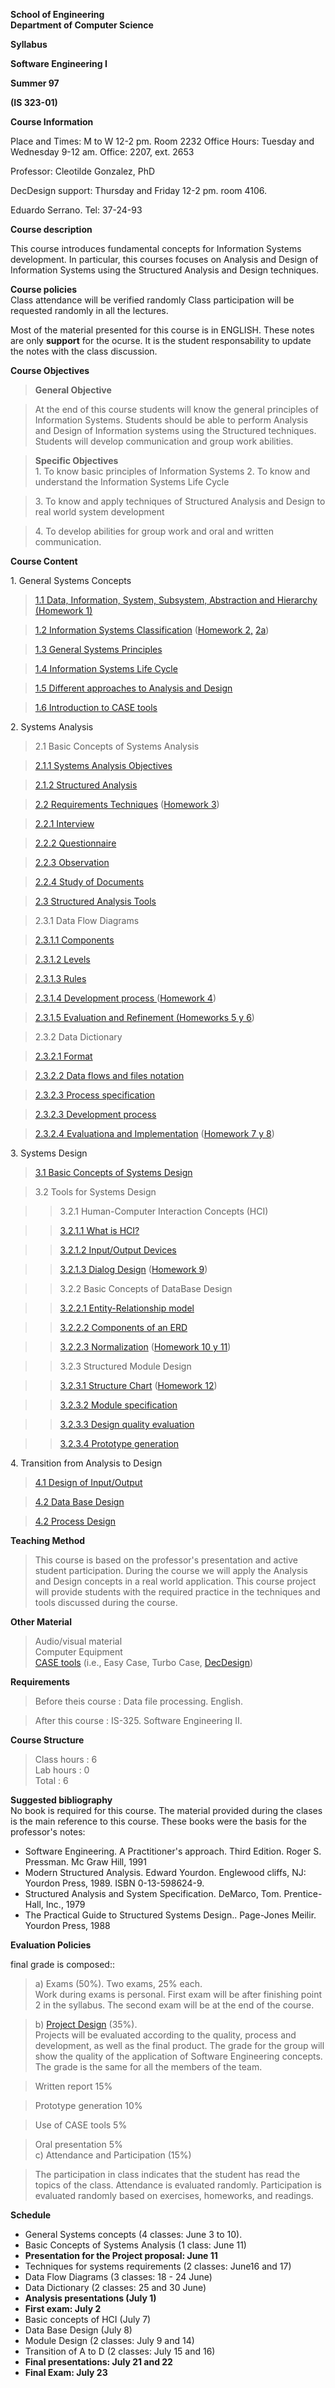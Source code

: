 **School of Engineering**  
**Department of Computer Science**

**Syllabus**

**Software Engineering I**

**Summer 97**

**(IS 323-01)**

  
  
**Course Information**

Place and Times: M to W 12-2 pm. Room 2232  Office Hours: Tuesday and
Wednesday 9-12 am. Office: 2207, ext. 2653

Professor: Cleotilde Gonzalez, PhD

DecDesign support: Thursday and Friday 12-2 pm. room 4106.

Eduardo Serrano. Tel: 37-24-93



**Course description**

  
This course introduces fundamental concepts for Information Systems
development.  In particular, this courses focuses on Analysis and Design of
Information Systems using the Structured Analysis and Design techniques.

**Course policies**  
Class attendance will be verified randomly  Class participation will be
requested randomly in all the lectures.

  
Most of the material presented for this course is in ENGLISH. These notes are
only **support** for the ocurse.   It is the student responsability to update
the notes with the class discussion.  


**Course Objectives**

> **General Objective**

>  
>  At the end of this course students will know the general principles of
Information Systems. Students should be able to perform Analysis and Design of
Information systems using the Structured techniques.  Students will develop
communication and group work abilities.

>

> **Specific Objectives**  
>  1\. To know basic principles of Information Systems  2\. To know and
understand the Information Systems Life Cycle

> 3\. To know and apply techniques of Structured Analysis and Design to real
world system development

> 4\. To develop abilities for group work and oral and written communication.

  
**Course Content**

1\. General Systems Concepts

> [1.1 Data, Information, System, Subsystem, Abstraction and Hierarchy
](generalconc.html) [(Homework 1)](assigs.html#anchor882231)

> [1.2 Information Systems Classification](siclass.html) ([Homework
2,](assigs.html#anchor889227) [2a](assigs.html#anchor121196))

> [1.3 General Systems Principles](principles.html)

> [1.4 Information Systems Life Cycle](Lifecycle.html)

> [1.5 Different approaches to Analysis and Design](basicperspec.html)

> [1.6 Introduction to CASE tools](../ISW2/caseintro.html)

2\. Systems Analysis

> 2.1 Basic Concepts of Systems Analysis

>

> [2.1.1 Systems Analysis Objectives](basicsa.html)

> [2.1.2 Structured Analysis](basicssta.html)

> [2.2 Requirements Techniques](requirementdef.html#anchor308990) ([Homework
3](assigs.html#anchor916842))

>

> [2.2.1 Interview](requirementdef.html#anchor287182)

> [2.2.2 Questionnaire](requirementdef.html#anchor293479)

> [2.2.3 Observation](requirementdef.html#anchor296451)

> [2.2.4 Study of Documents](requirementdef.html#anchor298309)

> [2.3 Structured Analysis Tools](statools.html)

>

> 2.3.1 Data Flow Diagrams

>

> [2.3.1.1 Components](DFD.html#anchor315657)

> [2.3.1.2 Levels](DFD.html#anchor339905)

> [2.3.1.3 Rules](DFD.html#anchor341969)

> [2.3.1.4 Development process ](DFD.html#anchor343760)([Homework
4](assigs.html#anchor930429))

> [2.3.1.5 Evaluation and Refinement (](DFD.html#anchor385233)[Homeworks 5 y
6](assigs.html#anchor943610))

> 2.3.2 Data Dictionary

>

> [2.3.2.1 Format](DD.html)

> [2.3.2.2 Data flows and files notation](DDflujos.html)

> [2.3.2.3 Process specification](ProcSpec.html)

> [2.3.2.3 Development process](DDproc.html)

> [2.3.2.4 Evaluationa and Implementation](DDeval.html) ([Homework 7 y
8](assigs.html#anchor970281))

3\. Systems Design

> [3.1 Basic Concepts of Systems Design](basicsd.html)

> 3.2 Tools for Systems Design

>

>> 3.2.1 Human-Computer Interaction Concepts (HCI)

>>

>> [3.2.1.1 What is HCI?](DesignHCI.html)

>> [3.2.1.2 Input/Output Devices](DesignIOdev.html)

>> [3.2.1.3 Dialog Design](DesignDialog.html) ([Homework
9](assigs.html#anchor981189))

>> 3.2.2 Basic Concepts of DataBase Design

>>

>> [3.2.2.1 Entity-Relationship model](DesignBD.html#anchor294862)

>> [3.2.2.2 Components of an ERD](DesignBD.html#anchor401079)

>> [3.2.2.3 Normalization](DesignBD.html#anchor440861) ([Homework 10 y
11](assigs.html#anchor995703))

>> 3.2.3 Structured Module Design

>>

>> [3.2.3.1 Structure Chart](DesignMod.html#anchor670002) ([Homework
12](assigs.html#anchor1000534))

>> [3.2.3.2 Module specification](DesignMod.html#anchor672308)

>> [3.2.3.3 Design quality evaluation](DesignMod.html#anchor688376)

>> [3.2.3.4 Prototype generation](../HCI/devprocI.html)

4\. Transition from Analysis to Design

> [4.1 Design of Input/Output](transition.html#anchor1447738)

> [4.2 Data Base Design](transition.html#anchor1459130)

>  
> [4.2 Process Design](transition.html#anchor479132)

  
**Teaching Method**

> This course is based on the professor's presentation and active student
participation.  During the course we will apply the Analysis and Design
concepts in a real world application.  This course project will provide
students with the required practice in the techniques and tools discussed
during the course.

  
**Other Material**

> Audio/visual material  
> Computer Equipment  
> [CASE tools](../ISW2/caseintro.html) (i.e., Easy Case, Turbo Case,
[DecDesign](http://nt/chucho/DECdesign.htm))

**Requirements**

> Before theis course : Data file processing.   English.

> After this course : IS-325. Software Engineering II.

  
**Course Structure**

> Class hours : 6  
> Lab hours : 0  
> Total : 6

  
**Suggested bibliography**  
No book is required for this course.  The material provided during the clases
is the main reference to this course.  These books were the basis for the
professor's notes:

  * Software Engineering. A Practitioner's approach. Third Edition. Roger S. Pressman. Mc Graw Hill, 1991
  * Modern Structured Analysis. Edward Yourdon. Englewood cliffs, NJ: Yourdon Press, 1989. ISBN 0-13-598624-9.
  * Structured Analysis and System Specification. DeMarco, Tom. Prentice-Hall, Inc., 1979
  * The Practical Guide to Structured Systems Design.. Page-Jones Meilir. Yourdon Press, 1988
  


**Evaluation Policies**

final grade is composed::

> a) Exams (50%). Two exams, 25% each.  
> Work during exams is personal.  First exam will be after finishing point 2
in the syllabus.  The second exam will be at the end of the course.

>

> b) [Project Design](projectV97.html) (35%).  
> Projects will be evaluated according to the quality, process and
development, as well as the final product.  The grade for the group will show
the quality of the application of Software Engineering concepts.  The grade is
the same for all the members of the team.

>

> Written report 15%

> Prototype generation 10%

> Use of CASE tools 5%

>  
> Oral presentation 5%  
>   c) Attendance and Participation (15%)

>  
> The participation in class indicates that the student has read the topics of
the class.  Attendance is evaluated randomly.  Participation is evaluated
randomly based on exercises, homeworks, and readings.  
>  

  
**Schedule**

  * General Systems concepts (4 classes: June 3 to 10).
  * Basic Concepts of Systems Analysis (1 class: June 11)
  * **Presentation for the Project proposal: June 11**
  * Techniques for systems requirements (2 classes: June16 and 17)
  * Data Flow Diagrams (3 classes: 18 - 24   June)
  * Data Dictionary (2 classes: 25 and 30 June)
  * **Analysis presentations (July 1)**
  * **First exam: July 2**
  * Basic concepts of HCI (July 7)
  * Data Base Design (July 8)
  * Module Design (2 classes: July 9 and 14)
  * Transition of A to D (2 classes: July 15 and 16)
  * **Final presentations: July 21 and 22**
  * **Final Exam: July 23**

